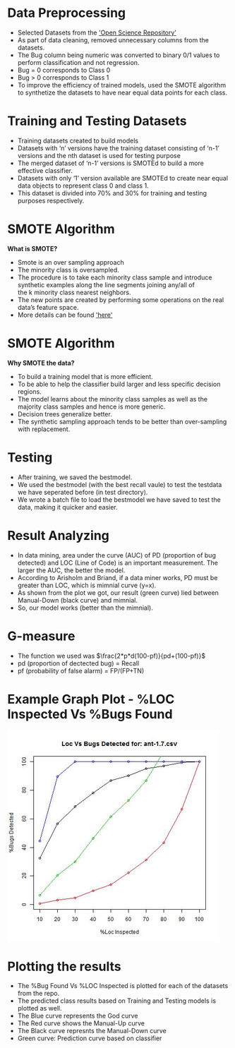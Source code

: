 
# Data Preprocessing

- Selected Datasets from the ['Open Science Repository'](http://openscience.us/repo)
- As part of data cleaning, removed unnecessary columns from the datasets.
- The Bug column being numeric was converted to binary 0/1 values to perform classification and not regression.
- Bug = 0 corresponds to Class 0
- Bug > 0 corresponds to Class 1 
- To improve the efficiency of trained models, used the SMOTE algorithm to synthetize the datasets to have near equal data points for each class. 


# Training and Testing Datasets

- Training datasets created to build models
- Datasets with ‘n’ versions have the training dataset consisting of ‘n-1’ versions and the nth dataset is used for testing purpose
- The merged dataset of ‘n-1’ versions is SMOTEd to build a more effective classifier.
- Datasets with only ‘1’ version available are SMOTEd to create near equal data objects to represent class 0 and class 1.
- This dataset is divided into 70% and 30% for training and testing purposes respectively.  


# SMOTE Algorithm

**What is SMOTE?**

- Smote is an over sampling approach
- The minority class is oversampled. 
- The procedure is to take each minority class sample and introduce synthetic examples along the line segments joining any/all of the k minority class nearest neighbors.
- The new points are created by performing some operations on the real data’s feature space.
- More details can be found ['here'](http://www.cs.cmu.edu/afs/cs/project/jair/pub/volume16/chawla02a-html/node6.html)


# SMOTE Algorithm

**Why SMOTE the data?**

- To build a training model that is more efficient.
- To be able to help the classifier build larger and less specific decision regions. 
- The model learns about the minority class samples as well as the majority class samples and hence is more generic.
- Decision trees generalize better.
- The synthetic sampling approach tends to be better than over-sampling with replacement.


# Testing

- After training, we saved the bestmodel.
- We used the bestmodel (with the best recall vaule) to test the testdata we have seperated before (in test directory).
- We wrote a batch file to load the bestmodel we have saved to test the data, making it quicker and easier.
 

# Result Analyzing

- In data mining, area under the curve (AUC) of PD (proportion of bug detected) and LOC (Line of Code) is an important measurement. The larger the AUC, the better the model. 
- According to Arisholm and Briand, if a data miner works, PD must be greater than LOC, which is mimnial curve (y=x).
- As shown from the plot we got, our result (green curve) lied between Manual-Down (black curve) and mimnial.
- So, our model works (better than the mimnial).


# G-measure

- The function we used was $\frac{2*p*d(100-pf)}{pd+(100-pf)}$ 
- pd (proportion of dectected bug) = Recall
- pf (probability of false alarm)  = FP/(FP+TN)


# Example Graph Plot - %LOC Inspected Vs %Bugs Found

<img align=center src="../plots/ant-1.7.csv.jpg/">

# Plotting the results

- The %Bug Found Vs %LOC Inspected is plotted for each of the datasets from the repo.
- The predicted class results based on Training and Testing models is plotted as well.
- The Blue curve represents the God curve
- The Red curve shows the  Manual-Up curve
- The Black curve represnts the Manual-Down curve
- Green curve: Prediction curve based on classifier
